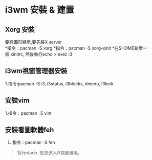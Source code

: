 # i3wm 安裝 &  建置

## Xorg 安裝
要有圖形顯示,要先裝X server  
*指令：pacman -S xorg
*指令：pacman -S xorg-xinit
*在$HOME新增一個.xinitrc, 然後執行echo > exec i3

## i3wm視窗管理器安裝
1.指令:pacman -S i3, i3status, i3blocks, dmenu, i3lock

## 安裝vim
1.指令：pacman -S vim

## 安裝看圖軟體feh
1. 指令：pacman -S feh

>執行startx, 就會進入i3視窗環境。
